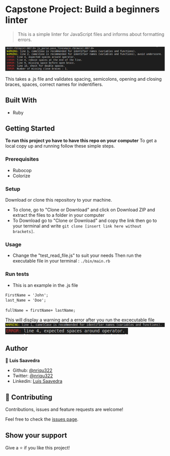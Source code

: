 # Capstone Project: Build a beginners linter

> This is a simple linter for JavaScript files and informs about formatting errors.  

![screenshot](./assets/linter-screenshot.png)

This takes a .js file and validates spacing, semicolons, opening and closing braces, spaces, correct names for indentifiers.

## Built With
- Ruby

## Getting Started

**To run this project yo have to have this repo on your computer**
To get a local copy up and running follow these simple steps.

### Prerequisites
- Rubocop
- Colorize

### Setup
Download or clone this repository to your machine.

* To clone, go to "Clone or Download" and click on Download ZIP and extract the files to a folder in your computer
* To Download go to "Clone or Download" and copy the link then go to your terminal and write ``` git clone [insert link here without brackets] ```.

### Usage
* Change the "test_read_file.js" to suit your needs
  Then run the executable file in your terminal : ``` ./bin/main.rb ```

### Run tests
* This is an example in the .js file
```
FirstName = 'John';
last_Name = 'Doe';

fullName = firstName+ lastName; 
```
This will display a warning and a error after you run the excecutable file
![warning](./assets/camelcase_screenshot.png)
![error](./assets/spaces_screenshot.png)

## Author

👤 **Luis Saavedra**

- Github: [@nriqu322](https://github.com/nriqu322)
- Twitter: [@nriqu322](https://twitter.com/nriqu322)
- Linkedin: [Luis Saavedra](https://linkedin.com/in/luis-saavedra-sanchez/)

## 🤝 Contributing

Contributions, issues and feature requests are welcome!

Feel free to check the [issues page](issues/).

## Show your support

Give a ⭐️ if you like this project!